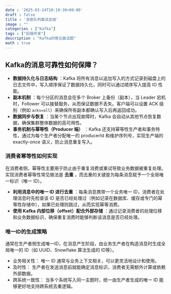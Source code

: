 ```yaml
---
date : '2025-03-24T10:10:30+08:00'
draft : false
title : '消息队列面试总结'
image : ""
categories : ["Kafka"]
tags : ["后端开发"]
description : "Kafka的常见面试题"
math : true
---
```


## Kafka的消息可靠性如何保障？

- **数据持久化与日志结构** ：Kafka 将所有消息以追加写入的方式记录到磁盘上的日志文件中，写入顺序保证了数据持久化，同时可以通过顺序写入提高 IO 性能。
- **副本机制** ：每个分区的消息会在多个 Broker 上备份（副本），当 Leader 宕机时，Follower 可以接替服务，从而保证数据不丢失。客户端可以设置 ACK 级别（例如 `acks=all`）来确保所有副本都确认写入后再返回成功。
- **数据同步与恢复** ：当某个节点出现故障时，Kafka 会自动从其他节点恢复数据，确保集群整体数据的高可用性。
- **事务机制与幂等性（Producer 端）** ：Kafka 还支持幂等性生产者和事务特性，通过为每个生产者分配唯一的 producerId 和维护序列号，实现生产端的 exactly-once 语义，防止消息重复写入。

### 消费者幂等性如何实现

在消费者侧，幂等性主要用于防止由于重复消费或重试导致业务数据被重复处理。实现消费者幂等性常见做法是 **去重** ，而去重的关键是为每条消息赋予一个全局唯一标识（唯一 ID）。

- **利用消息中的唯一 ID 进行去重** ：每条消息携带一个业务唯一 ID，消费者在处理消息时先检查该 ID 是否已经处理过（例如记录在数据库、缓存或专门的幂等性存储中），如果已处理则跳过，从而实现幂等消费。
- **使用 Kafka 内部位移（offset）配合外部存储** ：通过记录消费者的处理位移和业务数据标识，确保重复消费时能够判断该消息是否已经处理。

### 唯一ID的生成策略

通常在生产者侧生成唯一ID，在消息产生阶段，由业务生产者在构造消息时生成全局唯一的 ID（如 UUID、Snowflake 算法生成的 ID等）。

- 业务相关性： 唯一 ID 通常与业务上下文相关，可以更灵活地设计和使用。
- 及时性： 生产者在发送消息前就能确定消息标识，消费者无需额外计算或依赖外部数据。
- 跨系统一致性： 当多个系统写入同一主题时，统一由生产者生成的唯一 ID 能够更好地支持跨系统去重逻辑。
